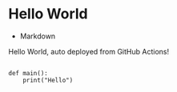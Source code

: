 # Hello World

* Markdown

Hello World, auto deployed from GitHub Actions!

<Code language="python">
def main():
    print("Hello")
</Code>